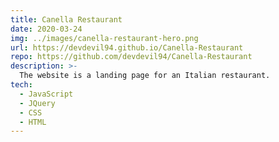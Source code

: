 ```yaml
---
title: Canella Restaurant
date: 2020-03-24
img: ../images/canella-restaurant-hero.png
url: https://devdevil94.github.io/Canella-Restaurant
repo: https://github.com/devdevil94/Canella-Restaurant
description: >-
  The website is a landing page for an Italian restaurant.
tech:
  - JavaScript
  - JQuery
  - CSS
  - HTML
---
```

